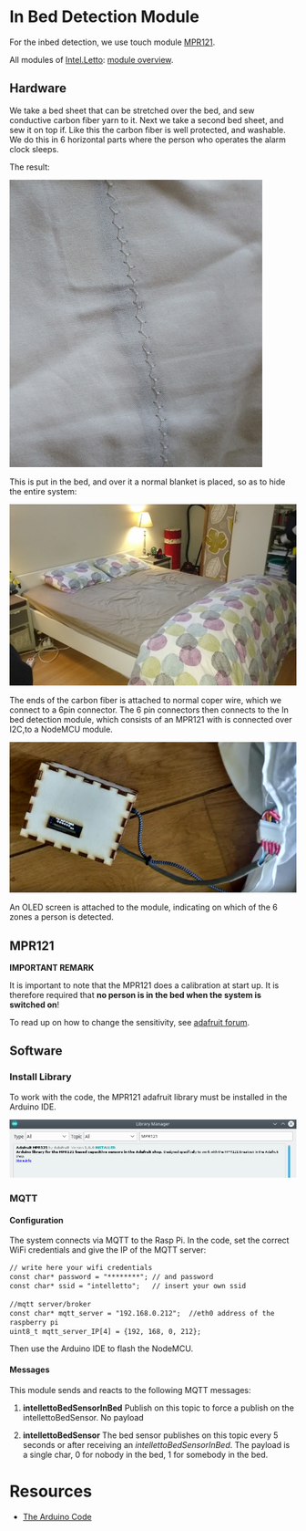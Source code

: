 # In Bed Detection Module

For the inbed detection, we use touch module [MPR121](https://learn.sparkfun.com/tutorials/mpr121-hookup-guide).

All modules of [Intel.Letto](https://github.com/TeamScheire/intel.letto): [module overview](https://github.com/TeamScheire/intel.letto#intelletto-modules).

## Hardware 

We take a bed sheet that can be stretched over the bed, and sew conductive carbon fiber yarn to it. Next we take a second bed sheet, and sew it on top if. Like this the carbon fiber is well protected, and washable. 
We do this in 6 horizontal parts where the person who operates the alarm clock sleeps. 

The result:

![bed sheet](inbed_detection02.png)

This is put in the bed, and over it a normal blanket is placed, so as to hide the entire system:

![bed sheet](inbed_detection01.png)

The ends of the carbon fiber is attached to  normal coper wire, which we connect to a 6pin connector. The 6 pin connectors then connects to the In bed detection module, which consists of an MPR121 with is connected over I2C,to a NodeMCU module. 

![bed sheet](inbed_detection03.png)

An OLED screen is attached to the module, indicating on which of the 6 zones a person is detected.

## MPR121

**IMPORTANT REMARK**

It is important to note that the MPR121 does a calibration at start up. It is therefore required that **no person is in the bed when the system is switched on**!

To read up on how to change the sensitivity, see [adafruit forum](https://forums.adafruit.com/viewtopic.php?f=19&t=72025).

## Software
### Install Library
To work with the code, the MPR121 adafruit library must be installed in the Arduino IDE.

![bed sheet](inbed_detection04.png)

### MQTT
#### Configuration
The system connects via MQTT to the Rasp Pi. In the code, set the correct WiFi credentials and give the IP of the MQTT server:

    // write here your wifi credentials 
    const char* password = "********"; // and password
    const char* ssid = "intelletto";   // insert your own ssid 

    //mqtt server/broker 
    const char* mqtt_server = "192.168.0.212";  //eth0 address of the raspberry pi
    uint8_t mqtt_server_IP[4] = {192, 168, 0, 212};

Then use the Arduino IDE to flash the NodeMCU.

#### Messages
This module sends and reacts to the following MQTT messages:

1. **intellettoBedSensorInBed**
Publish on this topic to force a publish on the intellettoBedSensor. No payload

2. **intellettoBedSensor**
The bed sensor publishes on this topic every 5 seconds or after receiving an *intellettoBedSensorInBed*. The payload is a single char, 0 for nobody in the bed, 1 for somebody in the bed.


# Resources

* [The Arduino Code](../alarmblanket/intelletto_inbed_detector/inbed_detector/)
